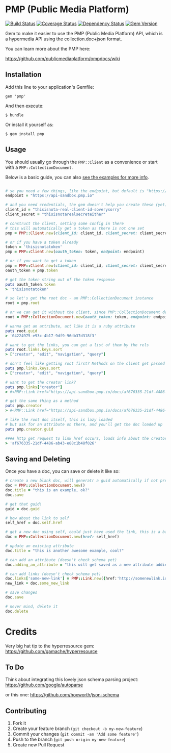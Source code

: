 # PMP (Public Media Platform)

[![Build Status](https://travis-ci.org/PRX/pmp.png)](https://travis-ci.org/PRX/pmp)
[![Coverage Status](https://coveralls.io/repos/PRX/pmp/badge.png)](https://coveralls.io/r/PRX/pmp)
[![Dependency Status](https://gemnasium.com/PRX/pmp.png)](https://gemnasium.com/PRX/pmp)
[![Gem Version](https://badge.fury.io/rb/pmp.png)](http://badge.fury.io/rb/pmp)

Gem to make it easier to use the PMP (Public Media Platform) API, which is a hypermedia API using the collection.doc+json format.

You can learn more about the PMP here:

https://github.com/publicmediaplatform/pmpdocs/wiki



## Installation

Add this line to your application's Gemfile:

    gem 'pmp'

And then execute:

    $ bundle

Or install it yourself as:

    $ gem install pmp

## Usage

You should usually go through the `PMP::Client` as a convenience or start with a `PMP::CollectionDocument`.

Below is a basic guide, you can also [see the examples for more info](example/).


```ruby

# so you need a few things, like the endpoint, but default is "https://api.pmp.io"
endpoint = "https://api-sandbox.pmp.io"

# and you need credentials, the gem doesn't help you create these (yet)
client_id = "thisisnota-real-client-id-soverysorry"
client_secret = "thisisnotarealsecreteither"

# construct the client, setting some config in there
# this will automatically get a token as there is not one set
pmp = PMP::Client.new(client_id: client_id, client_secret: client_secret, endpoint: endpoint)

# or if you have a token already
token = 'thisisnotatoken'
pmp = PMP::Client.new(oauth_token: token, endpoint: endpoint)

# or if you want to get a token
pmp = PMP::Client.new(client_id: client_id, client_secret: client_secret, endpoint: endpoint)
oauth_token = pmp.token

# get the token string out of the token response
puts oauth_token.token
> 'thisisnotatoken'

# so let's get the root doc - an PMP::CollectionDocument instance
root = pmp.root

# or we can get it without the client, since PMP::CollectionDocument defaults to root
root = PMP::CollectionDocument.new(oauth_token: token, endpoint: endpoint)

# wanna get an attribute, act like it is a ruby attribute
puts root.guid
> '04224975-e93c-4b17-9df9-96db37d318f3'

# want to get the links, you can get a list of them by the rels
puts root.links.keys.sort
> ["creator", "edit", "navigation", "query"]

# don't feel like getting root first? Methods on the client get passed on to root
puts pmp.links.keys.sort
> ["creator", "edit", "navigation", "query"]

# want to get the creator link?
puts pmp.links["creator"]
> #<PMP::Link href="https://api-sandbox.pmp.io/docs/af676335-21df-4486-ab43-e88c1b48f026">

# get the same thing as a method
puts pmp.creator
> #<PMP::Link href="https://api-sandbox.pmp.io/docs/af676335-21df-4486-ab43-e88c1b48f026">

# like the root doc itself, this is lazy loaded
# but ask for an attribute on there, and you'll get the doc loaded up
puts pmp.creator.guid

#### http get request to link href occurs, loads info about the creator
> 'af676335-21df-4486-ab43-e88c1b48f026'

```

## Saving and Deleting

Once you have a doc, you can save or delete it like so:

```ruby
# create a new blank doc, will generatr a guid automatically if not present
doc = PMP::CollectionDocument.new()
doc.title = "this is an example, ok?"
doc.save

# get that guid!
guid = doc.guid

# how about the link to self
self_href = doc.self.href

# get a new doc using self, could just have used the link, this is a bad example perhaps
doc = PMP::CollectionDocument.new(href: self_href)

# update an existing attribute
doc.title = "this is another awesome example, cool?"

# can add an attribute (doesn't check schema yet)
doc.adding_an_attribute = "this will get saved as a new attribute adding-an-attribute"

# can add links (doesn't check schema yet)
doc.links['some-new-link'] = PMP::Link.new({href:'http://somenewlink.io'})
new_link = doc.some_new_link

# save changes
doc.save

# never mind, delete it
doc.delete
```

# Credits

Very big hat tip to the hyperresource gem: https://github.com/gamache/hyperresource

## To Do

Think about integrating this lovely json schema parsing project: https://github.com/google/autoparse

or this one: https://github.com/hoxworth/json-schema

## Contributing

1. Fork it
2. Create your feature branch (`git checkout -b my-new-feature`)
3. Commit your changes (`git commit -am 'Add some feature'`)
4. Push to the branch (`git push origin my-new-feature`)
5. Create new Pull Request
